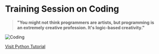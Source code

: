 #  Training Session on Coding 

> **"You might not think programmers are artists, but programming is an extremely creative profession. It's logic-based creativity."**

![Coding](https://image.shutterstock.com/image-vector/quality-coding-concept-design-on-600w-306430991.jpg)


[Visit Python Tutorial](https://www.tutorialspoint.com/python/index.htm)